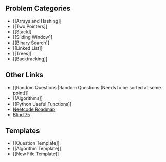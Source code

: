 
## Problem Categories
- [[Arrays and Hashing]]
- [[Two Pointers]]
- [[Stack]]
- [[Sliding Window]]
- [[Binary Search]]
- [[Linked List]]
- [[Trees]]
- [[Backtracking]]



## Other Links
- [[Random Questions |Random Questions (Needs to be sorted at some point)]]
- [[Algorithms]]
- [[Python Useful Functions]]
- [Neetcode Roadmap](https://neetcode.io/roadmap)
- [Blind 75](https://www.techinterviewhandbook.org/best-practice-questions/)



## Templates
- [[Question Template]]
- [[Algorithm Template]]
- [[New File Template]]


